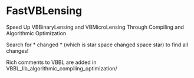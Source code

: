 # FastVBLensing
Speed Up VBBinaryLensing and VBMicroLensing Through Compiling and Algorithmic Optimization

Search for * changed *  (which is star space changed space star) to find all changes!

Rich comments to VBBL are added in VBBL_lib_algorithmic_compiling_optimization/ 
